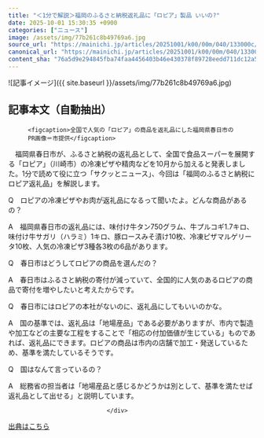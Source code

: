 ```yaml
---
title: "＜1分で解説＞福岡のふるさと納税返礼品に「ロピア」製品 いいの?"
date: 2025-10-01 15:30:35 +0900
categories: ["ニュース"]
image: /assets/img/77b261c8b49769a6.jpg
source_url: "https://mainichi.jp/articles/20251001/k00/00m/040/133000c/"
canonical_url: "https://mainichi.jp/articles/20251001/k00/00m/040/133000c/"
content_sha: "76a5d9e294845fba74faa4456403b46e430378f89728eedd711dc12a51e818b4"
---
```


![記事イメージ]({{ site.baseurl }}/assets/img/77b261c8b49769a6.jpg)

## 記事本文（自動抽出）
<div><section class="articledetail-body" id="articledetail-body">




<div class="articledetail-image-left">
  <figure>
    
    <figcaption>全国で人気の「ロピア」の商品を返礼品にした福岡県春日市のPR画像＝市提供</figcaption>
    
  </figure>
</div>

<p>　福岡県春日市が、ふるさと納税の返礼品として、全国で食品スーパーを展開する「ロピア」（川崎市）の冷凍ピザや精肉などを10月から加えると発表しました。1分で読めて役に立つ「サクッとニュース」、今回は「福岡のふるさと納税にロピア返礼品」を解説します。</p>

<p>Q　ロピアの冷凍ピザやお肉が返礼品になるって聞いたよ。どんな商品があるの？</p>

<p>A　福岡県春日市の返礼品には、味付け牛タン750グラム、牛プルコギ1.7キロ、味付け牛サガリ（ハラミ）1キロ、豚ロースみそ漬け10枚、冷凍ピザマルゲリータ10枚、人気の冷凍ピザ3種各3枚の6品があります。</p>

	


<p>Q　春日市はどうしてロピアの商品を選んだの？</p>

<p>A　春日市はふるさと納税の寄付が減っていて、全国的に人気のあるロピアの商品で寄付を増やしたいと考えたからです。</p>

<p>Q　春日市にはロピアの本社がないのに、返礼品にしてもいいのかな。</p>

<p>A　国の基準では、返礼品は「地場産品」である必要がありますが、市内で製造や加工などの主要な工程をすることで「相応の付加価値が生じている」ものであれば、返礼品にできます。ロピアの商品は市内の店舗で加工・発送しているため、基準を満たしているそうです。</p>

	


<p>Q　国はなんて言っているの？</p>

<p>A　総務省の担当者は「地場産品と感じるかどうかは別として、基準を満たせば返礼品として出せる」と説明しています。</p>


</section>






								</div>

[出典はこちら](https://mainichi.jp/articles/20251001/k00/00m/040/133000c/)

